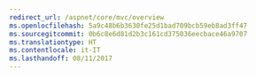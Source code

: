 ```yaml
---
redirect_url: /aspnet/core/mvc/overview
ms.openlocfilehash: 5a9c48b6b3630fe25d1bad709bcb59eb8ad3ff47
ms.sourcegitcommit: 0b6c8e6d81d2b3c161cd375036eecbace46a9707
ms.translationtype: HT
ms.contentlocale: it-IT
ms.lasthandoff: 08/11/2017
---
```


